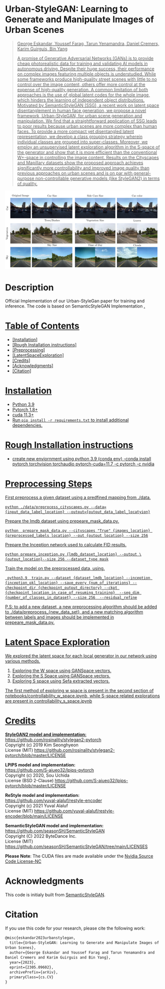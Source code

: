 # Urban-StyleGAN: Learning to Generate and Manipulate Images of Urban Scenes

<a href="https://arxiv.org/abs/2305.09602">

> George Eskandar, Youssef Farag, Tarun Yenamandra, Daniel Cremers, Karim Guirguis, Bin Yang
>
> A promise of Generative Adversarial Networks (GANs) is to provide cheap photorealistic data for training and validating AI models in autonomous driving. Despite their huge success, their performance on complex images featuring multiple objects is understudied. While some frameworks produce high-quality street scenes with little to no control over the image content, others offer more control at the expense of high-quality generation. A common limitation of both approaches is the use of global latent codes for the whole image, which hinders the learning of independent object distributions. Motivated by SemanticStyleGAN (SSG), a recent work on latent space disentanglement in human face generation, we propose a novel framework, Urban-StyleGAN, for urban scene generation and manipulation. We find that a straightforward application of SSG leads to poor results because urban scenes are more complex than human faces. To provide a more compact yet disentangled latent representation, we develop a class grouping strategy wherein individual classes are grouped into super-classes. Moreover, we employ an unsupervised latent exploration algorithm in the S-space of the generator and show that it is more efficient than the conventional W+-space in controlling the image content. Results on the Cityscapes and Mapillary datasets show the proposed approach achieves significantly more controllability and improved image quality than previous approaches on urban scenes and is on par with general-purpose non-controllable generative models (like StyleGAN2) in terms of quality.

<a><img src="meta_data/image.png" width="550px"/></a>

# Description

Official Implementation of our Urban-StyleGan paper for training and inference. The code is based on SemanticStyleGAN Implementation <a href="https://github.com/seasonSH/SemanticStyleGAN">.

# Table of Contents

- [Installation]
- [Rough Installation instructions]
- [Preprocessing]
- [LatentSpaceExploration]
- [Credits]
- [Acknowledgments]
- [Citation]

# Installation

- Python 3.9
- Pytorch 1.8+
- cuda 11.3+
- Run `pip install -r requirements.txt` to install additional dependencies.

# Rough Installation instructions

- create new enviornment using python 3.9 (conda env)
  -conda install pytorch torchvision torchaudio pytorch-cuda=11.7 -c pytorch -c nvidia
  <br>

# Preprocessing Steps

First preprocess a given dataset using a predfined mapping from ./data.

```
python ./data/preprocess_cityscapes.py --data={input_data_label_location} --output={output_data_label_locatyion}

```

Prepare the lmdb dataset using prepeare_mask_data.py.

```
python  prepare_mask_data.py --cityscapes "True" {images_location} {preprocessed_labels location} --out {output location} --size 256

```

Prepare the Inception network used to calculate FID results.

```
python prepare_inception.py {lmdb_dataset_location} --output \{output_location}--size 256 --dataset_type mask
```

Train the model on the preprocessed data, using.

```
 python3.9  train.py --dataset {dataset_lmdb_location} --inception {inception_pkl_location} --save_every {num_of_iterations} --checkpoint_dir {checkpoint_output_directory} --ckpt {checkpoint_location_in_case_of_resuming_training}  --seg_dim {number_of_classes_in_dataset} --size 256  --residual_refine

```

P.S: to add a new dataset, a new preprocessing algorithm should be added to ./data/preprocess\_{new_data_set}, and a new matching algorithm between labels and images should be implemented in prepeare_mask_data.py.

# Latent Space Exploration

We explored the latent space for each local generator in our network using various methods.

1. Exploring the W space using GANSpace vectors.
2. Exploring the S Space using GANSpace vectors.
3. Exploring S space using Sefa extracted vectors.

The first method of exploring w space is present in the second section of notebooks/controllability_w_space.ipynb, while S-space related explorations are present in controllability_s_space.ipynb

# Credits

**StyleGAN2 model and implementation:**  
https://github.com/rosinality/stylegan2-pytorch  
Copyright (c) 2019 Kim Seonghyeon  
License (MIT) https://github.com/rosinality/stylegan2-pytorch/blob/master/LICENSE

**LPIPS model and implementation:**  
https://github.com/S-aiueo32/lpips-pytorch  
Copyright (c) 2020, Sou Uchida  
License (BSD 2-Clause) https://github.com/S-aiueo32/lpips-pytorch/blob/master/LICENSE

**ReStyle model and implementation:**  
https://github.com/yuval-alaluf/restyle-encoder  
Copyright (c) 2021 Yuval Alaluf  
License (MIT) https://github.com/yuval-alaluf/restyle-encoder/blob/main/LICENSE

**SemanticStyleGAN model and implementation:**  
https://github.com/seasonSH/SemanticStyleGAN  
Copyright (C) 2022 ByteDance Inc.  
License (MIT) https://github.com/seasonSH/SemanticStyleGAN/tree/main/LICENSES

**Please Note**: The CUDA files are made available under the [Nvidia Source Code License-NC](https://nvlabs.github.io/stylegan2/license.html)

# Acknowledgments

This code is initialy built from [SemanticStyleGAN](https://github.com/seasonSH/SemanticStyleGAN).

# Citation

If you use this code for your research, please cite the following work:

```
@misc{eskandar2023urbanstylegan,
  title={Urban-StyleGAN: Learning to Generate and Manipulate Images of Urban Scenes},
  author={George Eskandar and Youssef Farag and Tarun Yenamandra and Daniel Cremers and Karim Guirguis and Bin Yang},
  year={2023},
  eprint={2305.09602},
  archivePrefix={arXiv},
  primaryClass={cs.CV}
}
```
